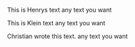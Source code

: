 This is Henrys text
any text you want


This is Klein text
any text you want


Christian wrote this text.
any text you want

